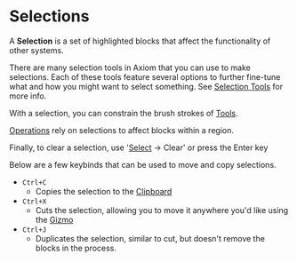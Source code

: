 # Selections

A **Selection** is a set of highlighted blocks that affect the functionality of other systems.


There are many selection tools in Axiom that you can use to make selections. Each of these tools feature several options to further fine-tune what and how you might want to select something. See [Selection Tools](/tools/selection/intro.md) for more info.

With a selection, you can constrain the brush strokes of [Tools](/tools/intro.md).

[Operations](/editor/mainmenubar.md#operations) rely on selections to affect blocks within a region.

Finally, to clear a selection, use '[Select](/editor/mainmenubar.md#select) -> Clear' or press the Enter key

Below are a few keybinds that can be used to move and copy selections.
- `Ctrl+C`
  - Copies the selection to the [Clipboard](/windows/clipboard.md)
- `Ctrl+X`
  - Cuts the selection, allowing you to move it anywhere you'd like using the [Gizmo](gizmos.md)
- `Ctrl+J`
  - Duplicates the selection, similar to cut, but doesn't remove the blocks in the process.